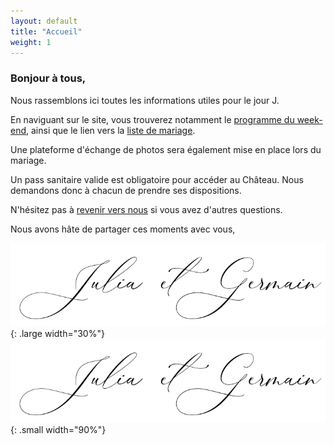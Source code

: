 ```yaml
---
layout: default
title: "Accueil"
weight: 1
---
```


### Bonjour à tous,

Nous rassemblons ici toutes les informations utiles pour le jour J.

En naviguant sur le site, vous trouverez notamment le [programme du week-end](/informations-pratiques), ainsi que le lien vers la [liste de mariage](https://juliaetgermain.zankyou.com/).

Une plateforme d'échange de photos sera également mise en place lors du mariage.

Un pass sanitaire valide est obligatoire pour accéder au Château. Nous demandons donc à chacun de prendre ses dispositions.

N'hésitez pas à [revenir vers nous](/contact) si vous avez d'autres questions.

Nous avons hâte de partager ces moments avec vous,

![signature](/assets/Signature.jpg){: .large width="30%"}
![signature](/assets/Signature.jpg){: .small width="90%"}
